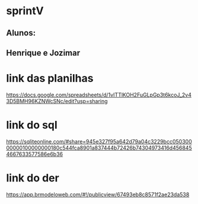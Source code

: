# sprintV

## Alunos:
## Henrique e Jozimar

# link das planilhas

https://docs.google.com/spreadsheets/d/1vITTlKOH2FuGLpGp3t6kcoJ_2v43D5BMH96KZNWcSNc/edit?usp=sharing

# link do sql

https://sqliteonline.com/#share=945e327f95a642d79a04c3229bcc05030000000100000000180c544fca8901a837444b72426b74304973416d4568454667633577586e6b36


# link do der 

https://app.brmodeloweb.com/#!/publicview/67493eb8c8571f2ae23da538

